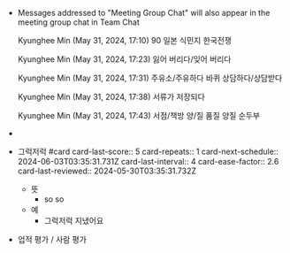 - Messages addressed to "Meeting Group Chat" will also appear in the meeting group chat in Team Chat
   
  Kyunghee Min (May 31, 2024, 17:10)
  90
  일본 식민지
  한국전쟁
   
  Kyunghee Min (May 31, 2024, 17:23)
  잃어 버리다/잊어 버리다
   
  Kyunghee Min (May 31, 2024, 17:31)
  주유소/주유하다
  바퀴
  상담하다/상담받다
   
  Kyunghee Min (May 31, 2024, 17:38)
  서류가 저장되다
   
  Kyunghee Min (May 31, 2024, 17:43)
  서점/책방
  양/질
  품질
  양질
  순두부
-
- 그럭저럭 #card
  card-last-score:: 5
  card-repeats:: 1
  card-next-schedule:: 2024-06-03T03:35:31.731Z
  card-last-interval:: 4
  card-ease-factor:: 2.6
  card-last-reviewed:: 2024-05-30T03:35:31.732Z
	- 뜻
		- so so
	- 예
		- 그럭저럭 지냈어요
- 업적 평가 / 사람 평가